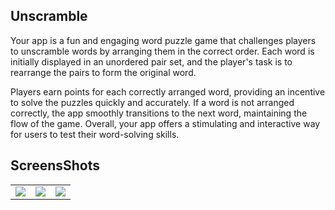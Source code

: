 ## Unscramble

Your app is a fun and engaging word puzzle game that challenges players to unscramble words by arranging them in the correct order. Each word is initially displayed in an unordered pair set, and the player's task is to rearrange the pairs to form the original word.

Players earn points for each correctly arranged word, providing an incentive to solve the puzzles quickly and accurately. If a word is not arranged correctly, the app smoothly transitions to the next word, maintaining the flow of the game. Overall, your app offers a stimulating and interactive way for users to test their word-solving skills.

## ScreensShots

<table>
  <tr>
    <td><image src="/Image/Home.jpg"></td>
    <td><image src="/Image/wrong.jpg"></td>
    <td><image src="/Image/congrats.jpg"></td>
  </tr>
</table>
